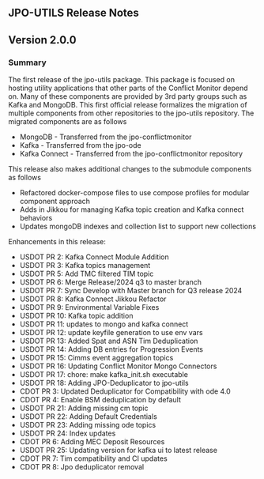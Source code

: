## JPO-UTILS Release Notes

## Version 2.0.0

### **Summary**
The first release of the jpo-utils package. This package is focused on hosting utility applications that other parts of the Conflict Monitor depend on. Many of these components are provided by 3rd party groups such as Kafka and MongoDB. This first official release formalizes the migration of multiple components from other repositories to the jpo-utils repository. The migrated components are as follows
- MongoDB - Transferred from the jpo-conflictmonitor
- Kafka - Transferred from the jpo-ode
- Kafka Connect - Transferred from the jpo-conflictmonitor repository

This release also makes additional changes to the submodule components as follows
- Refactored docker-compose files to use compose profiles for modular component approach
- Adds in Jikkou for managing Kafka topic creation and Kafka connect behaviors
- Updates mongoDB indexes and collection list to support new collections

Enhancements in this release:
- USDOT PR 2: Kafka Connect Module Addition
- USDOT PR 3: Kafka topics management
- USDOT PR 5: Add TMC filtered TIM topic
- USDOT PR 6: Merge Release/2024 q3 to master branch
- USDOT PR 7: Sync Develop with Master branch for Q3 release 2024
- USDOT PR 8: Kafka Connect Jikkou Refactor
- USDOT PR 9: Environmental Variable Fixes
- USDOT PR 10: Kafka topic addition
- USDOT PR 11: updates to mongo and kafka connect
- USDOT PR 12: update keyfile generation to use env vars
- USDOT PR 13: Added Spat and ASN Tim Deduplication
- USDOT PR 14: Adding DB entries for Progression Events
- USDOT PR 15: Cimms event aggregation topics
- USDOT PR 16: Updating Conflict Monitor Mongo Connectors
- USDOT PR 17: chore: make kafka_init.sh executable
- USDOT PR 18: Adding JPO-Deduplicator to jpo-utils
- CDOT PR 3: Updated Deduplicator for Compatibility with ode 4.0
- CDOT PR 4: Enable BSM deduplication by default
- USDOT PR 21: Adding missing cm topic
- USDOT PR 22: Adding Default Credentials
- USDOT PR 23: Adding missing ode topics
- USDOT PR 24: Index updates
- CDOT PR 6: Adding MEC Deposit Resources
- USDOT PR 25: Updating version for kafka ui to latest release
- CDOT PR 7: Tim compatibility and CI updates
- CDOT PR 8: Jpo deduplicator removal

